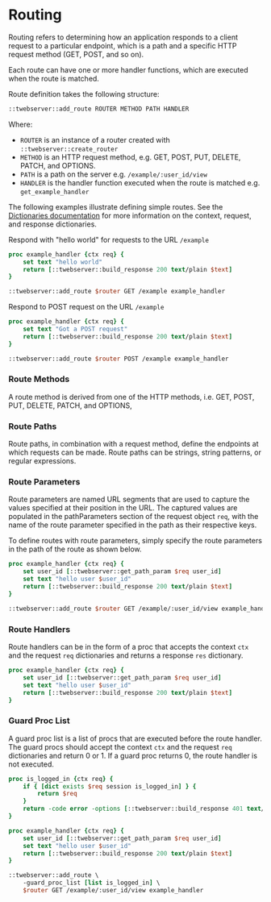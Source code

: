 # Routing

Routing refers to determining how an application responds
to a client request to a particular endpoint,
which is a path and a specific HTTP request method (GET, POST, and so on).

Each route can have one or more handler functions,
which are executed when the route is matched.

Route definition takes the following structure:

```tcl
::twebserver::add_route ROUTER METHOD PATH HANDLER
```

Where:

* ```ROUTER``` is an instance of a router created with ```::twebserver::create_router```
* ```METHOD``` is an HTTP request method, e.g. GET, POST, PUT, DELETE, PATCH, and OPTIONS.
* ```PATH``` is a path on the server e.g. ```/example/:user_id/view```
* ```HANDLER``` is the handler function executed when the route is matched e.g. ```get_example_handler```

The following examples illustrate defining simple routes.
See the [Dictionaries documentation](ctx_req_res_dict.md) for more information on the context, request, and response dictionaries.

Respond with "hello world" for requests to the URL ```/example```
```tcl
proc example_handler {ctx req} {
    set text "hello world"
    return [::twebserver::build_response 200 text/plain $text]
}

::twebserver::add_route $router GET /example example_handler
```

Respond to POST request on the URL ```/example```
```tcl
proc example_handler {ctx req} {
    set text "Got a POST request"
    return [::twebserver::build_response 200 text/plain $text]
}

::twebserver::add_route $router POST /example example_handler
```

### Route Methods

A route method is derived from one of the HTTP methods,
i.e. GET, POST, PUT, DELETE, PATCH, and OPTIONS,

### Route Paths

Route paths, in combination with a request method,
define the endpoints at which requests can be made.
Route paths can be strings, string patterns, or regular expressions.

### Route Parameters

Route parameters are named URL segments that are used to capture
the values specified at their position in the URL. The captured values
are populated in the pathParameters section of the request object ```req```,
with the name of the route parameter specified in the path as their
respective keys.

To define routes with route parameters,
simply specify the route parameters in the path of the route as
shown below.

```tcl
proc example_handler {ctx req} {
    set user_id [::twebserver::get_path_param $req user_id]
    set text "hello user $user_id"
    return [::twebserver::build_response 200 text/plain $text]
}

::twebserver::add_route $router GET /example/:user_id/view example_handler
```

### Route Handlers

Route handlers can be in the form of a proc that accepts
the context ```ctx``` and the request ```req``` dictionaries
and returns a response ```res``` dictionary.

```tcl
proc example_handler {ctx req} {
    set user_id [::twebserver::get_path_param $req user_id]
    set text "hello user $user_id"
    return [::twebserver::build_response 200 text/plain $text]
}
```

### Guard Proc List

A guard proc list is a list of procs that are executed before the route handler.
The guard procs should accept the context ```ctx``` and the request ```req``` dictionaries
and return 0 or 1. If a guard proc returns 0, the route handler is not executed.

```tcl
proc is_logged_in {ctx req} {
    if { [dict exists $req session is_logged_in] } {
        return $req
    }
    return -code error -options [::twebserver::build_response 401 text/plain "unauthorized"]
}

proc example_handler {ctx req} {
    set user_id [::twebserver::get_path_param $req user_id]
    set text "hello user $user_id"
    return [::twebserver::build_response 200 text/plain $text]
}

::twebserver::add_route \
    -guard_proc_list [list is_logged_in] \
    $router GET /example/:user_id/view example_handler
```